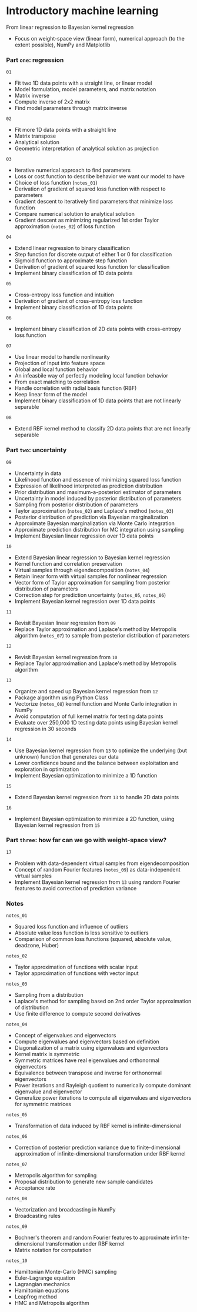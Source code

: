 # Introductory machine learning

From linear regression to Bayesian kernel regression
* Focus on weight-space view (linear form), numerical approach (to the extent possible), NumPy and Matplotlib

### Part `one`: regression

`01`
* Fit two 1D data points with a straight line, or linear model
* Model formulation, model parameters, and matrix notation
* Matrix inverse
* Compute inverse of 2x2 matrix
* Find model parameters through matrix inverse

`02`
* Fit more 1D data points with a straight line
* Matrix transpose
* Analytical solution
* Geometric interpretation of analytical solution as projection

`03`
* Iterative numerical approach to find parameters
* Loss or cost function to describe behavior we want our model to have
* Choice of loss function (`notes_01`)
* Derivation of gradient of squared loss function with respect to parameters
* Gradient descent to iteratively find parameters that minimize loss function
* Compare numerical solution to analytical solution
* Gradient descent as minimizing regularized 1st order Taylor approximation (`notes_02`) of loss function

`04`
* Extend linear regression to binary classification
* Step function for discrete output of either 1 or 0 for classification
* Sigmoid function to approximate step function
* Derivation of gradient of squared loss function for classification
* Implement binary classification of 1D data points

`05`
* Cross-entropy loss function and intuition
* Derivation of gradient of cross-entropy loss function
* Implement binary classification of 1D data points

`06`
* Implement binary classification of 2D data points with cross-entropy loss function

`07`
* Use linear model to handle nonlinearity
* Projection of input into feature space
* Global and local function behavior
* An infeasbile way of perfectly modeling local function behavior
* From exact matching to correlation
* Handle correlation with radial basis function (RBF)
* Keep linear form of the model
* Implement binary classification of 1D data points that are not linearly separable

`08`
* Extend RBF kernel method to classify 2D data points that are not linearly separable

### Part `two`: uncertainty

`09`
* Uncertainty in data
* Likelihood function and essence of minimizing squared loss function
* Expression of likelihood interpreted as prediction distribution
* Prior distribution and maximum-a-posteriori estimator of parameters
* Uncertainty in model induced by posterior distribution of parameters
* Sampling from posterior distribution of parameters
* Taylor approximation (`notes_02`) and Laplace's method (`notes_03`)
* Posterior distribution of prediction via Bayesian marginalization
* Approximate Bayesian marginalization via Monte Carlo integration
* Approximate prediction distribution for MC integration using sampling
* Implement Bayesian linear regression over 1D data points

`10`
* Extend Bayesian linear regression to Bayesian kernel regression
* Kernel function and correlation preservation
* Virtual samples through eigendecomposition (`notes_04`)
* Retain linear form with virtual samples for nonlinear regression
* Vector form of Taylor approximation for sampling from posterior distribution of parameters
* Correction step for prediction uncertainty (`notes_05`, `notes_06`)
* Implement Bayesian kernel regression over 1D data points

`11`
* Revisit Bayesian linear regression from `09`
* Replace Taylor approximation and Laplace's method by Metropolis algorithm (`notes_07`) to sample from posterior distribution of parameters

`12`
* Revisit Bayesian kernel regression from `10`
* Replace Taylor approximation and Laplace's method by Metropolis algorithm

`13`
* Organize and speed up Bayesian kernel regression from `12`
* Package algorithm using Python Class
* Vectorize (`notes_08`) kernel function and Monte Carlo integration in NumPy
* Avoid computation of full kernel matrix for testing data points
* Evaluate over 250,000 1D testing data points using Bayesian kernel regression in 30 seconds

`14`
* Use Bayesian kernel regression from `13` to optimize the underlying (but unknown) function that generates our data
* Lower confidence bound and the balance between exploitation and exploration in optimization
* Implement Bayesian optimization to minimize a 1D function

`15`
* Extend Bayesian kernel regression from `13` to handle 2D data points

`16`
* Implement Bayesian optimization to minimize a 2D function, using Bayesian kernel regression from `15`

### Part `three`: how far can we go with weight-space view?

`17`
* Problem with data-dependent virtual samples from eigendecomposition
* Concept of random Fourier features (`notes_09`) as data-independent virtual samples
* Implement Bayesian kernel regression from `13` using random Fourier features to avoid correction of prediction variance

### Notes

`notes_01`
* Squared loss function and influence of outliers
* Absolute value loss function is less sensitive to outliers
* Comparison of common loss functions (squared, absolute value, deadzone, Huber)

`notes_02`
* Taylor approximation of functions with scalar input
* Taylor approximation of functions with vector input

`notes_03`
* Sampling from a distribution
* Laplace's method for sampling based on 2nd order Taylor approximation of distribution
* Use finite difference to compute second derivatives

`notes_04`
* Concept of eigenvalues and eigenvectors
* Compute eigenvalues and eigenvectors based on definition
* Diagonalization of a matrix using eigenvalues and eigenvectors
* Kernel matrix is symmetric
* Symmetric matrices have real eigenvalues and orthonormal eigenvectors
* Equivalence between transpose and inverse for orthonormal eigenvectors
* Power iterations and Rayleigh quotient to numerically compute dominant eigenvalue and eigenvector
* Generalize power iterations to compute all eigenvalues and eigenvectors for symmetric matrices

`notes_05`
* Transformation of data induced by RBF kernel is infinite-dimensional

`notes_06`
* Correction of posterior prediction variance due to finite-dimensional approximation of infinite-dimensional transformation under RBF kernel

`notes_07`
* Metropolis algorithm for sampling
* Proposal distribution to generate new sample candidates
* Acceptance rate

`notes_08`
* Vectorization and broadcasting in NumPy
* Broadcasting rules

`notes_09`
* Bochner's theorem and random Fourier features to approximate infinite-dimensional transformation under RBF kernel
* Matrix notation for computation

`notes_10`
* Hamiltonian Monte-Carlo (HMC) sampling
* Euler-Lagrange equation
* Lagrangian mechanics
* Hamiltonian equations
* Leapfrog method
* HMC and Metropolis algorithm
